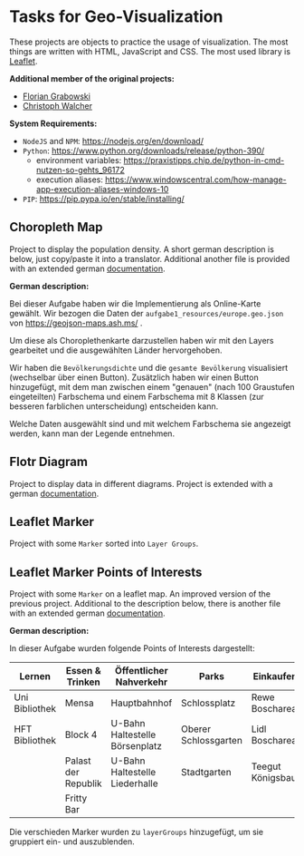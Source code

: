 # Tasks for Geo-Visualization

These projects are objects to practice the usage of visualization. The most things are written with HTML, JavaScript and
CSS. The most used library is [Leaflet](https://leafletjs.com/).

__Additional member of the original projects:__

* [Florian Grabowski](https://github.com/FlorianGrabowski)
* [Christoph Walcher](https://github.com/wiomoc)

__System Requirements:__

* `NodeJS` and `NPM`: https://nodejs.org/en/download/
* `Python`: https://www.python.org/downloads/release/python-390/
  * environment variables: https://praxistipps.chip.de/python-in-cmd-nutzen-so-gehts_96172
  * execution aliases: https://www.windowscentral.com/how-manage-app-execution-aliases-windows-10
* `PIP`: https://pip.pypa.io/en/stable/installing/

## Choropleth Map

Project to display the population density. A short german description is below, just copy/paste it into a translator.
Additional another file is provided with an extended german [documentation](./choropleth-map-documentation-ger.pdf).

__German description:__

Bei dieser Aufgabe haben wir die Implementierung als Online-Karte gewählt. Wir bezogen die Daten
der `aufgabe1_resources/europe.geo.json` von https://geojson-maps.ash.ms/ .

Um diese als Choroplethenkarte darzustellen haben wir mit den Layers gearbeitet und die ausgewählten Länder
hervorgehoben.

Wir haben die `Bevölkerungsdichte` und die `gesamte Bevölkerung` visualisiert (wechselbar über einen Button). Zusätzlich
haben wir einen Button hinzugefügt, mit dem man zwischen einem "genauen" (nach 100 Graustufen eingeteilten) Farbschema
und einem Farbschema mit 8 Klassen (zur besseren farblichen unterscheidung) entscheiden kann.

Welche Daten ausgewählt sind und mit welchem Farbschema sie angezeigt werden, kann man der Legende entnehmen.

## Flotr Diagram

Project to display data in different diagrams. Project is extended with a
german [documentation](./diagram-documentation-ger.pdf).

## Leaflet Marker

Project with some `Marker` sorted into `Layer Groups`.

## Leaflet Marker Points of Interests

Project with some `Marker` on a leaflet map. An improved version of the previous project. Additional to the description
below, there is another file with an extended german [documentation](./choropleth-map-documentation-ger.pdf).

__German description:__

In dieser Aufgabe wurden folgende Points of Interests dargestellt:


| Lernen         | Essen & Trinken     | Öffentlicher Nahverkehr        | Parks                | Einkaufen        |
|----------------|---------------------|--------------------------------|----------------------|------------------|
| Uni Bibliothek | Mensa               | Hauptbahnhof                   | Schlossplatz         | Rewe Boschareal  |
| HFT Bibliothek | Block 4             | U-Bahn Haltestelle Börsenplatz | Oberer Schlossgarten | Lidl Boschareal  |
|                | Palast der Republik | U-Bahn Haltestelle Liederhalle | Stadtgarten          | Teegut Königsbau |
|                | Fritty Bar          |                                |                      |                  |

Die verschieden Marker wurden zu `layerGroups` hinzugefügt, um sie gruppiert ein- und auszublenden.
